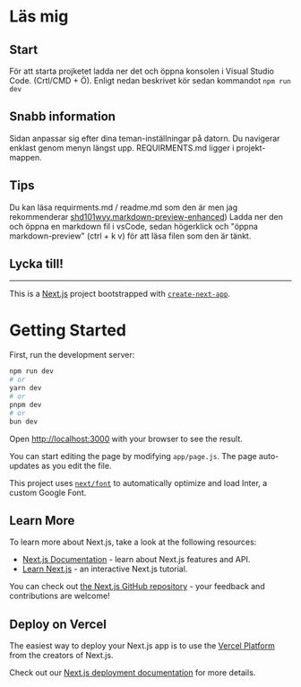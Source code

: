 # Läs mig
## Start
För att starta projketet ladda ner det och öppna konsolen i Visual Studio Code. (Crtl/CMD + Ö). 
Enligt nedan beskrivet kör sedan kommandot ```npm run dev```

## Snabb information
Sidan anpassar sig efter dina teman-inställningar på datorn. 
Du navigerar enklast genom menyn längst upp. 
REQUIRMENTS.md ligger i projekt-mappen. 

## Tips
Du kan läsa requirments.md / readme.md som den är men jag rekommenderar [shd101wyy.markdown-preview-enhanced](https://marketplace.visualstudio.com/items?itemName=shd101wyy.markdown-preview-enhanced)) 
Ladda ner den och öppna en markdown fil i vsCode, sedan högerklick och "öppna markdown-preview" (ctrl + k v) för att läsa filen som den är tänkt.

Lycka till!
---



---





This is a [Next.js](https://nextjs.org/) project bootstrapped with [`create-next-app`](https://github.com/vercel/next.js/tree/canary/packages/create-next-app).

# Getting Started

First, run the development server:

```bash
npm run dev
# or
yarn dev
# or
pnpm dev
# or
bun dev
```

Open [http://localhost:3000](http://localhost:3000) with your browser to see the result.

You can start editing the page by modifying `app/page.js`. The page auto-updates as you edit the file.

This project uses [`next/font`](https://nextjs.org/docs/basic-features/font-optimization) to automatically optimize and load Inter, a custom Google Font.

## Learn More

To learn more about Next.js, take a look at the following resources:

- [Next.js Documentation](https://nextjs.org/docs) - learn about Next.js features and API.
- [Learn Next.js](https://nextjs.org/learn) - an interactive Next.js tutorial.

You can check out [the Next.js GitHub repository](https://github.com/vercel/next.js/) - your feedback and contributions are welcome!

## Deploy on Vercel

The easiest way to deploy your Next.js app is to use the [Vercel Platform](https://vercel.com/new?utm_medium=default-template&filter=next.js&utm_source=create-next-app&utm_campaign=create-next-app-readme) from the creators of Next.js.

Check out our [Next.js deployment documentation](https://nextjs.org/docs/deployment) for more details.
